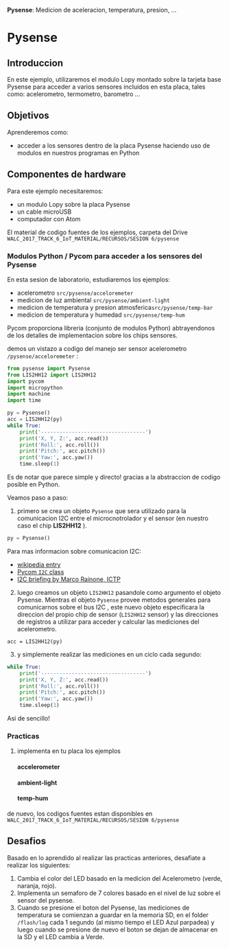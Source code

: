 **Pysense**: Medicion de aceleracion, temperatura, presion, ...

# Pysense

## Introduccion
En este ejemplo, utilizaremos el modulo Lopy montado sobre la tarjeta base Pysense para acceder a varios sensores incluidos en esta placa, tales como: acelerometro, termometro, barometro ...

## Objetivos

Aprenderemos como:
* acceder a los sensores dentro de la placa Pysense haciendo uso de modulos en nuestros programas en Python

## Componentes de hardware

Para este ejemplo necesitaremos:

- un modulo Lopy sobre la placa Pysense
- un cable microUSB
- computador con Atom

El material de codigo fuentes de los ejemplos, carpeta del Drive
`WALC_2017_TRACK_6_IoT_MATERIAL/RECURSOS/SESION 6/pysense`


### Modulos Python / Pycom para acceder a los sensores del Pysense

En esta sesion de laboratorio, estudiaremos los ejemplos:

* acelerometro `src/pysense/acceloremeter`
* medicion de luz ambiental `src/pysense/ambient-light`
* medicion de temperatura y presion atmosferica`src/pysense/temp-bar`
* medicion de temperatura y humedad `src/pysense/temp-hum` 

Pycom proporciona libreria (conjunto de modulos Python) abtrayendonos de los detalles de implementacion sobre los chips sensores. 


demos un vistazo a codigo del manejo ser sensor acelerometro `/pysense/acceloremeter` :

```python
from pysense import Pysense
from LIS2HH12 import LIS2HH12
import pycom
import micropython
import machine
import time

py = Pysense()
acc = LIS2HH12(py)
while True:
    print('----------------------------------')
    print('X, Y, Z:', acc.read())
    print('Roll:', acc.roll())
    print('Pitch:', acc.pitch())
    print('Yaw:', acc.yaw())
    time.sleep(1)
```

Es de notar que parece simple y directo! gracias a la abstraccion de codigo posible en Python.

Veamos paso a paso:

1. primero se crea un objeto `Pysense` que sera utilizado para la comunicacion I2C entre el microcnotrolador y el sensor (en nuestro caso el chip **LIS2HH12** ). 

```python
py = Pysense()
```

Para mas informacion sobre comunicacion I2C:
* [wikipedia entry](https://en.wikipedia.org/wiki/I%C2%B2C)
* [Pycom `I2C` class](https://docs.pycom.io/pycom_esp32/library/machine.I2C.html)
* [I2C briefing by Marco Rainone, ICTP](references/i2csensors.pdf)

2. luego creamos un objeto `LIS2HH12` pasandole como argumento el objeto Pysense. Mientras el objeto `Pysense` provee metodos generales para comunicarnos sobre el bus I2C , este nuevo objeto especificara la direccion del propio chip de sensor (`LIS2HH12` sensor) y las direcciones de registros a utilizar para acceder y calcular las mediciones del acelerometro.

`acc = LIS2HH12(py)`

3. y simplemente realizar las mediciones en un ciclo cada segundo:

```python
while True:
    print('----------------------------------')
    print('X, Y, Z:', acc.read())
    print('Roll:', acc.roll())
    print('Pitch:', acc.pitch())
    print('Yaw:', acc.yaw())
    time.sleep(1)
```

Asi de sencillo!

### Practicas

1. implementa en tu placa los ejemplos
    #### accelerometer
    #### ambient-light
    #### temp-hum
    
de nuevo, los codigos fuentes estan disponibles en 
`WALC_2017_TRACK_6_IoT_MATERIAL/RECURSOS/SESION 6/pysense`

## Desafios 

Basado en lo aprendido al realizar las practicas anteriores, desafiate a realizar los siguientes:

1. Cambia el color del LED basado en la medicion del Acelerometro (verde, naranja, rojo).
2. Implementa un semaforo de 7 colores basado en el nivel de luz sobre el sensor del pysense.
2. Cuando se presione el boton del Pysense, las mediciones de temperatura se comienzan a guardar en la memoria SD, en el folder  `/flash/log` cada 1 segundo (al mismo tiempo el LED Azul parpadea) y luego cuando se presione de nuevo el boton se dejan de almacenar en la SD y el LED cambia a Verde.

